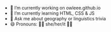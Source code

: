 - 🔭 I’m currently working on owleee.github.io
- 🌱 I’m currently learning HTML, CSS & JS
- 💬 Ask me about geography or linguistics trivia
- 😄 Pronouns: 🏳‍⚧ she/her/it 🏳‍⚧
